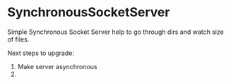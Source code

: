 # SynchronousSocketServer
Simple Synchronous Socket Server help to go through dirs and watch size of files.

Next steps to upgrade:

1. Make server asynchronous
2. 
